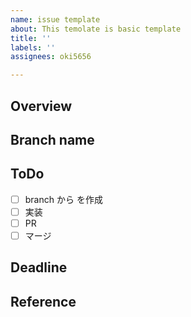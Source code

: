 ```yaml
---
name: issue template
about: This temolate is basic template
title: ''
labels: ''
assignees: oki5656

---
```


## Overview

## Branch name

## ToDo
- [ ] branch から を作成
- [ ] 実装
- [ ] PR
- [ ] マージ

## Deadline

## Reference
